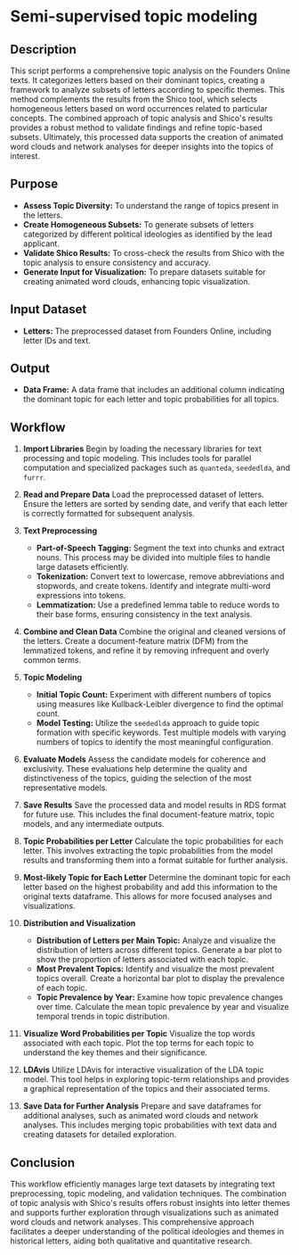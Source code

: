 # Semi-supervised topic modeling

## Description

This script performs a comprehensive topic analysis on the Founders Online texts. It categorizes letters based on their dominant topics, creating a framework to analyze subsets of letters according to specific themes. This method complements the results from the Shico tool, which selects homogeneous letters based on word occurrences related to particular concepts. The combined approach of topic analysis and Shico's results provides a robust method to validate findings and refine topic-based subsets. Ultimately, this processed data supports the creation of animated word clouds and network analyses for deeper insights into the topics of interest.

## Purpose

- **Assess Topic Diversity:** To understand the range of topics present in the letters.
- **Create Homogeneous Subsets:** To generate subsets of letters categorized by different political ideologies as identified by the lead applicant.
- **Validate Shico Results:** To cross-check the results from Shico with the topic analysis to ensure consistency and accuracy.
- **Generate Input for Visualization:** To prepare datasets suitable for creating animated word clouds, enhancing topic visualization.

## Input Dataset

- **Letters:** The preprocessed dataset from Founders Online, including letter IDs and text.

## Output

- **Data Frame:** A data frame that includes an additional column indicating the dominant topic for each letter and topic probabilities for all topics.

## Workflow

1. **Import Libraries**
   Begin by loading the necessary libraries for text processing and topic modeling. This includes tools for parallel computation and specialized packages such as `quanteda`, `seededlda`, and `furrr`.

2. **Read and Prepare Data**
   Load the preprocessed dataset of letters. Ensure the letters are sorted by sending date, and verify that each letter is correctly formatted for subsequent analysis.

3. **Text Preprocessing**
   - **Part-of-Speech Tagging:** Segment the text into chunks and extract nouns. This process may be divided into multiple files to handle large datasets efficiently.
   - **Tokenization:** Convert text to lowercase, remove abbreviations and stopwords, and create tokens. Identify and integrate multi-word expressions into tokens.
   - **Lemmatization:** Use a predefined lemma table to reduce words to their base forms, ensuring consistency in the text analysis.

4. **Combine and Clean Data**
   Combine the original and cleaned versions of the letters. Create a document-feature matrix (DFM) from the lemmatized tokens, and refine it by removing infrequent and overly common terms.

5. **Topic Modeling**
   - **Initial Topic Count:** Experiment with different numbers of topics using measures like Kullback-Leibler divergence to find the optimal count.
   - **Model Testing:** Utilize the `seededlda` approach to guide topic formation with specific keywords. Test multiple models with varying numbers of topics to identify the most meaningful configuration.

6. **Evaluate Models**
   Assess the candidate models for coherence and exclusivity. These evaluations help determine the quality and distinctiveness of the topics, guiding the selection of the most representative models.

7. **Save Results**
   Save the processed data and model results in RDS format for future use. This includes the final document-feature matrix, topic models, and any intermediate outputs.

8. **Topic Probabilities per Letter**
   Calculate the topic probabilities for each letter. This involves extracting the topic probabilities from the model results and transforming them into a format suitable for further analysis.

9. **Most-likely Topic for Each Letter**
   Determine the dominant topic for each letter based on the highest probability and add this information to the original texts dataframe. This allows for more focused analyses and visualizations.

10. **Distribution and Visualization**
    - **Distribution of Letters per Main Topic:** Analyze and visualize the distribution of letters across different topics. Generate a bar plot to show the proportion of letters associated with each topic.
    - **Most Prevalent Topics:** Identify and visualize the most prevalent topics overall. Create a horizontal bar plot to display the prevalence of each topic.
    - **Topic Prevalence by Year:** Examine how topic prevalence changes over time. Calculate the mean topic prevalence by year and visualize temporal trends in topic distribution.

11. **Visualize Word Probabilities per Topic**
    Visualize the top words associated with each topic. Plot the top terms for each topic to understand the key themes and their significance.

12. **LDAvis**
    Utilize LDAvis for interactive visualization of the LDA topic model. This tool helps in exploring topic-term relationships and provides a graphical representation of the topics and their associated terms.

13. **Save Data for Further Analysis**
    Prepare and save dataframes for additional analyses, such as animated word clouds and network analyses. This includes merging topic probabilities with text data and creating datasets for detailed exploration.

## Conclusion

This workflow efficiently manages large text datasets by integrating text preprocessing, topic modeling, and validation techniques. The combination of topic analysis with Shico's results offers robust insights into letter themes and supports further exploration through visualizations such as animated word clouds and network analyses. This comprehensive approach facilitates a deeper understanding of the political ideologies and themes in historical letters, aiding both qualitative and quantitative research.
